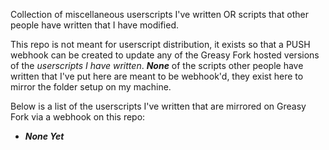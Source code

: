 Collection of miscellaneous userscripts I've written OR scripts that other people have written that I have modified.

This repo is not meant for userscript distribution, it exists so that a PUSH webhook can be created to update any of the Greasy Fork hosted versions of the *userscripts I have written*. ***None*** of the scripts other people have written that I've put here are meant to be webhook'd, they exist here to mirror the folder setup on my machine.

Below is a list of the userscripts I've written that are mirrored on Greasy Fork via a webhook on this repo:
- ***None Yet***
